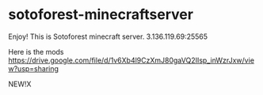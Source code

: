 # sotoforest-minecraftserver
Enjoy! This is Sotoforest minecraft server. 3.136.119.69:25565

Here is the mods https://drive.google.com/file/d/1v6Xb4l9CzXmJ80gaVQ2IIsp_inWzrJxw/view?usp=sharing

NEW!X
